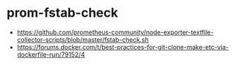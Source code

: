 # prom-fstab-check

* https://github.com/prometheus-community/node-exporter-textfile-collector-scripts/blob/master/fstab-check.sh
* https://forums.docker.com/t/best-practices-for-git-clone-make-etc-via-dockerfile-run/79152/4
